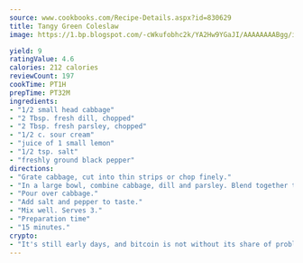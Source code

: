 ```yaml
---
source: www.cookbooks.com/Recipe-Details.aspx?id=830629
title: Tangy Green Coleslaw
image: https://1.bp.blogspot.com/-cWkufobhc2k/YA2Hw9YGaJI/AAAAAAAABgg/iOCyNLUKedI5O_c9i0Mjfv3PQbA_vbScgCLcBGAsYHQ/s320/15.png

yield: 9
ratingValue: 4.6
calories: 212 calories
reviewCount: 197
cookTime: PT1H
prepTime: PT32M
ingredients:
- "1/2 small head cabbage"
- "2 Tbsp. fresh dill, chopped"
- "2 Tbsp. fresh parsley, chopped"
- "1/2 c. sour cream"
- "juice of 1 small lemon"
- "1/2 tsp. salt"
- "freshly ground black pepper"
directions:
- "Grate cabbage, cut into thin strips or chop finely."
- "In a large bowl, combine cabbage, dill and parsley. Blend together the sour cream and lemon juice."
- "Pour over cabbage."
- "Add salt and pepper to taste."
- "Mix well. Serves 3."
- "Preparation time"
- "15 minutes."
crypto:
- "It's still early days, and bitcoin is not without its share of problems."
---
```

